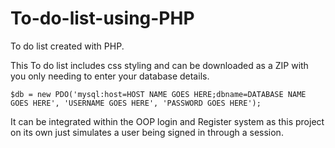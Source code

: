 To-do-list-using-PHP
====================

To do list created with PHP.

This To do list includes css styling and can be downloaded as a ZIP with you only needing to enter your database details.

```
$db = new PDO('mysql:host=HOST NAME GOES HERE;dbname=DATABASE NAME GOES HERE', 'USERNAME GOES HERE', 'PASSWORD GOES HERE');
```

It can be integrated within the OOP login and Register system as this project on its own just simulates a user being signed in through a session. 

